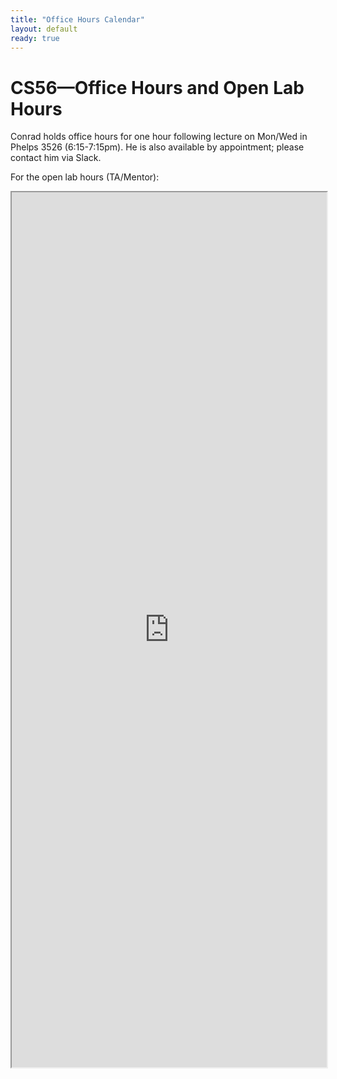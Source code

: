 ```yaml
---
title: "Office Hours Calendar"
layout: default
ready: true
---
```


<h1>CS56—<strong>Office Hours and Open Lab Hours</strong></h1>

Conrad holds office hours for one hour following lecture on Mon/Wed in Phelps 3526 (6:15-7:15pm).  He is also available by appointment; please contact him via Slack.

For the open lab hours (TA/Mentor):

<style>
  iframe { width: 100%; height: 1400px; overflow: scroll; }  
</style>

<iframe src="https://docs.google.com/spreadsheets/d/e/2PACX-1vSkxkaJqWiDodK7H7mYLgHqWjeOKTvs4xEXZA-SHpcDS2pWXhyo78H_QZ4g7f9AHI39H4SDEmTXj_Gg/pubhtml?gid=565120170&amp;single=true&amp;widget=true&amp;headers=false"></iframe>


